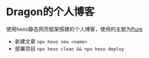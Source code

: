 # Dragon的个人博客

使用hexo静态网页框架搭建的个人博客，使用的主题为[Pure](https://github.com/cofess/hexo-theme-pure)

* 新建文章 `npx hexo new <name>`
* 部署项目 `npx hexo clean && npx hexo deploy`
